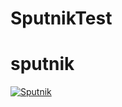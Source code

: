 # SputnikTest
# sputnik
[![Sputnik](https://sputnik.ci/conf/badge)](https://sputnik.ci/app#/builds/kajalmahata/sputnik)